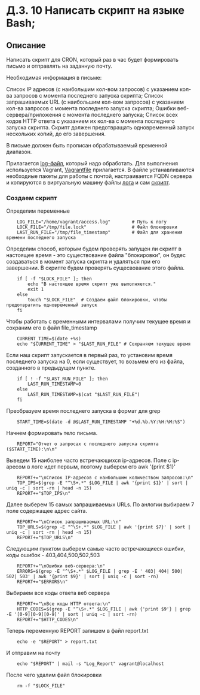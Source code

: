 # Д.З. 10 Написать скрипт на языке Bash;


## Описание
Написать скрипт для CRON, который раз в час будет формировать письмо и отправлять на заданную почту.

Необходимая информация в письме:

Список IP адресов (с наибольшим кол-вом запросов) с указанием кол-ва запросов c момента последнего запуска скрипта;
Список запрашиваемых URL (с наибольшим кол-вом запросов) с указанием кол-ва запросов c момента последнего запуска скрипта;
Ошибки веб-сервера/приложения c момента последнего запуска;
Список всех кодов HTTP ответа с указанием их кол-ва с момента последнего запуска скрипта.
Скрипт должен предотвращать одновременный запуск нескольких копий, до его завершения.

В письме должен быть прописан обрабатываемый временной диапазон.

Прилагается [log-файл](./access-4560-644067.log), который надо обработать.
Для выполнения используется Vagrant, [Vagrantfile](./Vagrantfile) прилагается. В файле устанавливаются необходиые пакеты для работы с почтой, настраивается FQDN сервера и копируются в виртуальную машину файлы [лога](./access-4560-644067.log) и сам [скрипт](./analize.sh).

### Создаем скрипт
Определим переменные

        LOG_FILE="/home/vagrant/access.log"        # Путь к логу
        LOCK_FILE="/tmp/file.lock"                 # Файл блокировки
        LAST_RUN_FILE="/tmp/file_timestamp"        # Файл для хранения времени последнего запуска

Определим способ, которым будем проверять запущен ли скрипт в настоящее время - это существование файла "блокировки", он будес создаваться в момент запуска скрипта и удаляться при его завершении. В скрипте будем проверять сущесвование этого файла.

        if [ -f "$LOCK_FILE" ]; then
            echo "В настоящее время скрипт уже выполняется."
            exit 1
        else
            touch "$LOCK_FILE"  # Создаем файл блокировки, чтобы предотвратить одновременный запуск
        fi

Чтобы работать с временными интервалами получим текущее время и сохраним его в файл file_timestamp

        CURRENT_TIME=$(date +%s)
        echo "$CURRENT_TIME" > "$LAST_RUN_FILE" # Сохраняем текущее время

Если наш скрипт запускается в первый раз, то установим время последнего запуска на 0, если существует, то возьмем его из файла, созданного в предыдущем пункте.

        if [ ! -f "$LAST_RUN_FILE" ]; then
            LAST_RUN_TIMESTAMP=0
        else
            LAST_RUN_TIMESTAMP=$(cat "$LAST_RUN_FILE")
        fi

Преобразуем время последнего запуска в формат для grep
        
        START_TIME=$(date -d @$LAST_RUN_TIMESTAMP "+%d.%b.%Y:%H:%M:%S")

Начнем формировать тело письма. 

        REPORT="Отчет о запросах с последнего запуска скрипта ($START_TIME):\n\n"

Выведем 15 наиболее часто встречающихся ip-адресов. Поле с ip-аресом в логе идет первым, поэтому выберем его awk '{print $1}'

        REPORT+="\nСписок IP-адресов с наибольшим количеством запросов:\n"
        TOP_IPS=$(grep -E "^\S+.*" $LOG_FILE | awk '{print $1}' | sort | uniq -c | sort -rn | head -n 15)
        REPORT+="$TOP_IPS\n"

Далее выберем 15 самых запрашиваемых URLs. По анлогии выбираем 7 поле содержащее адрес сайта.

        REPORT+="\nСписок запрашиваемых URL:\n"
        TOP_URLS=$(grep -E "^\S+.*" $LOG_FILE | awk '{print $7}' | sort | uniq -c | sort -rn | head -n 15)
        REPORT+="$TOP_URLS\n"


Следующим пунктом выберем самые часто встречающиеся ошибки, коды ошибок - 403,404,500,502,503

        REPORT+="\nОшибки веб-сервера:\n"
        ERRORS=$(grep -E "^\S+.*" $LOG_FILE | grep -E ' 403| 404| 500| 502| 503' | awk '{print $9}' | sort | uniq -c | sort -rn)
        REPORT+="$ERRORS\n"

Выбираем все коды ответа веб сервера

        REPORT+="\nВсе коды HTTP ответа:\n"
        HTTP_CODES=$(grep -E "^\S+.*" $LOG_FILE | awk {'print $9'} | grep -E '[0-9][0-9][0-9]' | sort | uniq -c | sort -rn)
        REPORT+="$HTTP_CODES\n"

Теперь переменную REPORT запишем в файл report.txt 
        
        echo -e "$REPORT" > report.txt

И отправим на почту

        echo "$REPORT" | mail -s "Log_Report" vagrant@localhost

После чего удалим файл блокировки

        rm -f "$LOCK_FILE"